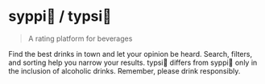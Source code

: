 # syppi🧃 / typsi🍹 
> A rating platform for beverages

Find the best drinks in town and let your opinion be heard. Search, filters, and sorting help you narrow your results. typsi🍹 differs from syppi🧃 only in the inclusion of alcoholic drinks. Remember, please drink responsibly. 
